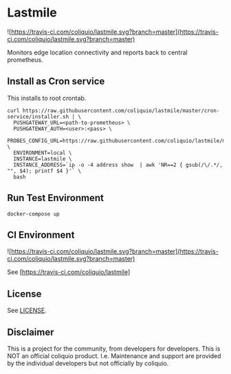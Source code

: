 # Lastmile

![https://travis-ci.com/coliquio/lastmile.svg?branch=master](https://travis-ci.com/coliquio/lastmile.svg?branch=master)

Monitors edge location connectivity and reports back to central prometheus.

## Install as Cron service

This installs to root crontab.

    curl https://raw.githubusercontent.com/coliquio/lastmile/master/cron-service/installer.sh | \
      PUSHGATEWAY_URL=<path-to-prometheus> \
      PUSHGATEWAY_AUTH=<user>:<pass> \
      PROBES_CONFIG_URL=https://raw.githubusercontent.com/coliquio/lastmile/master/example/probes.json \
      ENVIRONMENT=local \
      INSTANCE=lastmile \
      INSTANCE_ADDRESS=`ip -o -4 address show  | awk 'NR==2 { gsub(/\/.*/, "", $4); printf $4 }'` \
      bash

## Run Test Environment

    docker-compose up

## CI Environment

![https://travis-ci.com/coliquio/lastmile.svg?branch=master](https://travis-ci.com/coliquio/lastmile.svg?branch=master)

See [https://travis-ci.com/coliquio/lastmile]

## License

See [LICENSE](LICENSE).

## Disclaimer

This is a project for the community, from developers for developers. This is NOT an official coliquio product. I.e. Maintenance and support are provided by the individual developers but not officially by coliquio.
